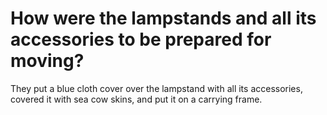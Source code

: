 # How were the lampstands and all its accessories to be prepared for moving?

They put a blue cloth cover over the lampstand with all its accessories, covered it with sea cow skins, and put it on a carrying frame.

